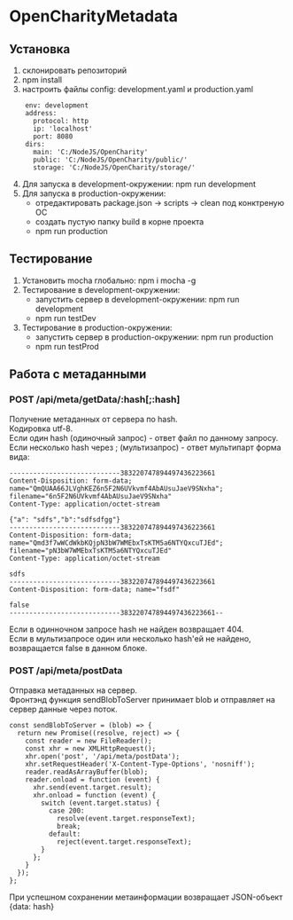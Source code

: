 # OpenCharityMetadata

## Установка
1. склонировать репозиторий
2. npm install
3. настроить файлы config: development.yaml и production.yaml
```
    env: development
    address:
      protocol: http
      ip: 'localhost'
      port: 8080
    dirs:
      main: 'C:/NodeJS/OpenCharity'
      public: 'C:/NodeJS/OpenCharity/public/'
      storage: 'C:/NodeJS/OpenCharity/storage/'
```
4. Для запуска в development-окружении: npm run development
5. Для запуска в production-окружении:
    * отредактировать package.json -> scripts -> clean под конктреную ОС
    * создать пустую папку build в корне проекта
    * npm run production

## Тестирование
1. Установить mocha глобально: npm i mocha -g
2. Тестирование в development-окружении:
    * запустить сервер в development-окружении: npm run development
    * npm run testDev
3. Тестирование в production-окружении:
    * запустить сервер в production-окружении: npm run production
    * npm run testProd

## Работа с метаданными

### POST /api/meta/getData/:hash[;:hash]
Получение метаданных от сервера по hash.<br/>
Кодировка utf-8.<br/>
Если один hash (одиночный запрос) - ответ файл по данному запросу.<br/>
Если несколько hash через ; (мультизапрос) - ответ мультипарт форма вида:

    ----------------------------383220747894497436223661
    Content-Disposition: form-data; name="QmQUAA66JLVghKEZ6n5F2N6UVkvmf4AbAUsuJaeV9SNxha"; filename="6n5F2N6UVkvmf4AbAUsuJaeV9SNxha"
    Content-Type: application/octet-stream

    {"a": "sdfs","b":"sdfsdfgg"}
    ----------------------------383220747894497436223661
    Content-Disposition: form-data; name="Qmd3f7wWCdWkbKQjpN3bW7WMEbxTsKTM5a6NTYQxcuTJEd"; filename="pN3bW7WMEbxTsKTM5a6NTYQxcuTJEd"
    Content-Type: application/octet-stream

    sdfs
    ----------------------------383220747894497436223661
    Content-Disposition: form-data; name="fsdf"

    false
    ----------------------------383220747894497436223661--

Если в одинночном запросе hash не найден возвращает 404.<br/>
Если в мультизапросе один или несколько hash'ей не найдено, возвращается false в данном блоке.

### POST /api/meta/postData
Отправка метаданных на сервер.<br/>
Фронтэнд функция sendBlobToServer принимает blob и отправляет на сервер данные через поток.
```
const sendBlobToServer = (blob) => {
  return new Promise((resolve, reject) => {
    const reader = new FileReader();
    const xhr = new XMLHttpRequest();
    xhr.open('post', '/api/meta/postData');
    xhr.setRequestHeader('X-Content-Type-Options', 'nosniff');
    reader.readAsArrayBuffer(blob);
    reader.onload = function (event) {
      xhr.send(event.target.result);
      xhr.onload = function (event) {
        switch (event.target.status) {
          case 200:
            resolve(event.target.responseText);
            break;
          default:
            reject(event.target.responseText);
        }
      };
    }
  });
};
```
При успешном сохранении метаинформации возвращает JSON-объект {data: hash}

